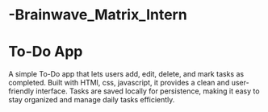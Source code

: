 # -Brainwave_Matrix_Intern
# To-Do App
A simple To-Do app that lets users add, edit, delete, and mark tasks as completed. Built with HTMl, css, javascript, it provides a clean and user-friendly interface. Tasks are saved locally for persistence, making it easy to stay organized and manage daily tasks efficiently.
